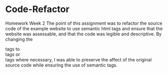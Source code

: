 # Code-Refactor
Homework Week 2
The point of this assignment was to refactor the source code of the example website to use semantic html tags and ensure that the website was assessable, and that the code was legible and descriptive. By changing the <div> tags to <article> tags or <aside> tags where necessary, I was able to preserve the affect of the original source code while ensuring the use of semantic tags. 
